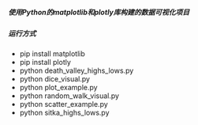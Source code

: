 ##### 使用Python的matplotlib和plotly库构建的数据可视化项目
##### 运行方式
- pip install matplotlib
- pip install plotly
- python death_valley_highs_lows.py
- python dice_visual.py
- python plot_example.py
- python random_walk_visual.py
- python scatter_example.py
- python sitka_highs_lows.py
